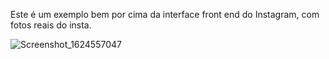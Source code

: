 Este é um exemplo bem por cima da interface front end do Instagram, com fotos reais do insta.

![Screenshot_1624557047](https://user-images.githubusercontent.com/86331224/123332967-907ce380-d517-11eb-8ab0-6de712cc8795.png)
